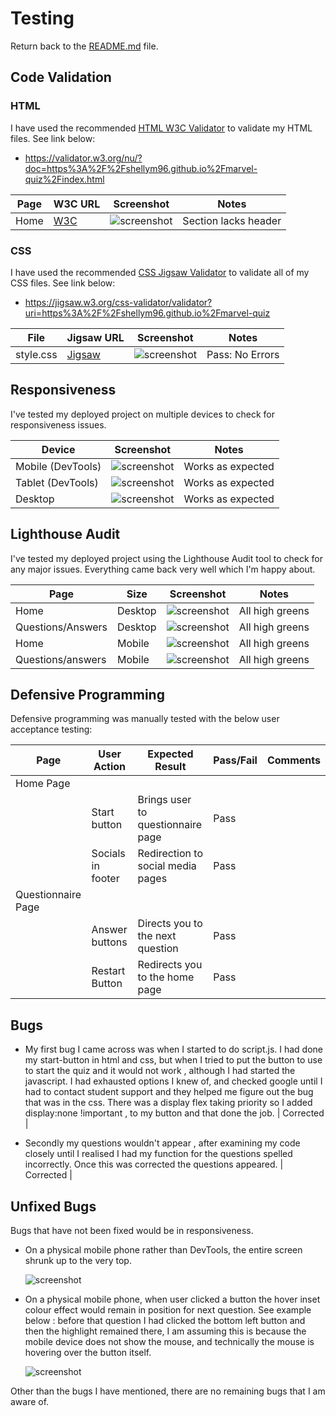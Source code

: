 # Testing

Return back to the [README.md](README.md) file.


## Code Validation

### HTML

I have used the recommended [HTML W3C Validator](https://validator.w3.org) to validate my HTML files.
See link below:

- https://validator.w3.org/nu/?doc=https%3A%2F%2Fshellym96.github.io%2Fmarvel-quiz%2Findex.html


| Page | W3C URL | Screenshot | Notes |
| --- | --- | --- | --- |
| Home | [W3C](https://validator.w3.org/nu/?doc=https%3A%2F%2Fshellym96.github.io%2Fmarvel-quiz%2Findex.html) | ![screenshot](documentation/html-validation-home.png) | Section lacks header |

### CSS

I have used the recommended [CSS Jigsaw Validator](https://jigsaw.w3.org/css-validator) to validate all of my CSS files.
See link below:
- https://jigsaw.w3.org/css-validator/validator?uri=https%3A%2F%2Fshellym96.github.io%2Fmarvel-quiz


| File | Jigsaw URL | Screenshot | Notes |
| --- | --- | --- | --- |
| style.css | [Jigsaw](https://jigsaw.w3.org/css-validator/validator?uri=https%3A%2F%2Fshellym96.github.io%2Fmarvel-quiz) | ![screenshot](documentation/css-validation-style.png) | Pass: No Errors |

## Responsiveness

I've tested my deployed project on multiple devices to check for responsiveness issues.

| Device | Screenshot | Notes |
| --- | --- | --- |
| Mobile (DevTools) | ![screenshot](documentation/responsive-mobile.png) | Works as expected |
| Tablet (DevTools) | ![screenshot](documentation/responsive-tablet.png) | Works as expected |
| Desktop | ![screenshot](documentation/responsive-desktop.png) | Works as expected |

## Lighthouse Audit

I've tested my deployed project using the Lighthouse Audit tool to check for any major issues. Everything came back very well which I'm happy about.

| Page | Size | Screenshot | Notes |
| --- | --- | --- | --- |
| Home | Desktop | ![screenshot](documentation/lighthouse-desktop-home.png) | All high greens |
| Questions/Answers | Desktop | ![screenshot](documentation/lighthouse-desktop-qs.png) | All high greens |
| Home | Mobile | ![screenshot](documentation/lighthouse-mobile-home.png) | All high greens |
| Questions/answers | Mobile | ![screenshot](documentation/lighthouse-mobile-qs.png) | All high greens |

## Defensive Programming

Defensive programming was manually tested with the below user acceptance testing:

| Page | User Action | Expected Result | Pass/Fail | Comments |
| --- | --- | --- | --- | --- |
| Home Page | | | | |
| | Start button | Brings user to questionnaire page | Pass | |
| | Socials in footer | Redirection to social media pages | Pass | |
| Questionnaire  Page | | | | |
| | Answer buttons| Directs you to the next question | Pass | |
| | Restart Button| Redirects you to the home page| Pass | |

## Bugs

- My first bug I came across was when I started to do script.js. I had done my start-button in html and css, but when I tried to put the button to use to start the quiz and it would not work , although I had started the javascript. I had exhausted options I knew of, and checked google until I had to contact student support and they helped me figure out the bug that was in the css. There was a display flex taking priority so I added display:none !important , to my button and that done the job. | Corrected |

- Secondly my questions wouldn't appear , after examining my code closely until I realised I had my function for the questions spelled incorrectly. Once this was corrected the questions appeared. | Corrected |


## Unfixed Bugs

Bugs that have not been fixed would be in responsiveness.

- On a physical mobile phone rather than DevTools, the entire screen shrunk up to the very top.

    ![screenshot](documentation/unfixed-bug01.png)
    
 

- On a physical mobile phone, when user clicked a button the hover inset colour effect would remain in position for next question. See example below : before that question I had clicked the bottom left button and then the highlight remained there, I am assuming this is because the mobile device does not show the mouse, and technically the mouse is hovering over the button itself.

    ![screenshot](documentation/unfixed-bug02.png)


Other than the bugs I have mentioned, there are no remaining bugs that I am aware of.
